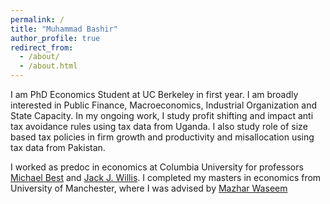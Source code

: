 ```yaml
---
permalink: /
title: "Muhammad Bashir"
author_profile: true
redirect_from: 
  - /about/
  - /about.html
---
```


I am PhD Economics Student at UC Berkeley in first year. I am broadly interested in Public Finance, Macroeconomics, Industrial Organization and State Capacity. In my ongoing work, I study profit shifting and impact anti tax avoidance rules using tax data from Uganda. I also study role of size based tax policies in firm growth and productivity and misallocation using tax data from Pakistan. 

I worked as predoc in economics at Columbia University for professors [Michael Best](https://blogs.cuit.columbia.edu/mcb2270/) and [Jack J. Willis](https://sites.google.com/view/jwillis/). I completed my masters in economics from University of Manchester, where I was advised by [Mazhar Waseem](www.mazharwaseem.com)